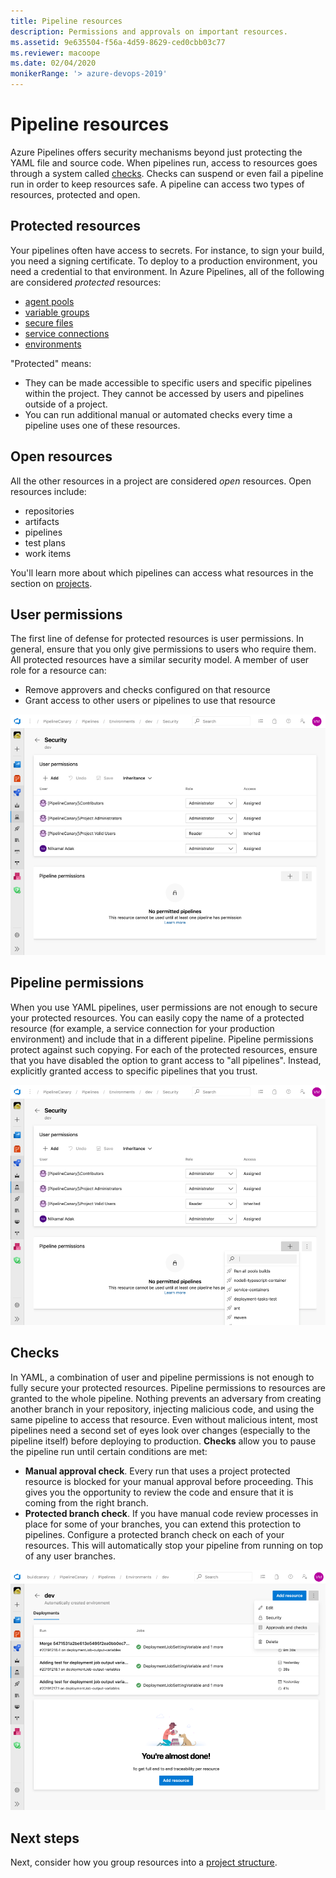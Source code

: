 ```yaml
---
title: Pipeline resources
description: Permissions and approvals on important resources.
ms.assetid: 9e635504-f56a-4d59-8629-ced0cbb03c77
ms.reviewer: macoope
ms.date: 02/04/2020
monikerRange: '> azure-devops-2019'
---
```


# Pipeline resources

Azure Pipelines offers security mechanisms beyond just protecting the YAML file and source code.
When pipelines run, access to resources goes through a system called [checks](../process/approvals.md).
Checks can suspend or even fail a pipeline run in order to keep resources safe.
A pipeline can access two types of resources, protected and open.

## Protected resources

Your pipelines often have access to secrets.
For instance, to sign your build, you need a signing certificate.
To deploy to a production environment, you need a credential to that environment.
In Azure Pipelines, all of the following are considered *protected* resources:
- [agent pools](../agents/agents.md)
- [variable groups](../library/variable-groups.md)
- [secure files](../library/secure-files.md)
- [service connections](../library/service-endpoints.md)
- [environments](../process/environments.md)

"Protected" means:
- They can be made accessible to specific users and specific pipelines within the project.
They cannot be accessed by users and pipelines outside of a project.
- You can run additional manual or automated checks every time a pipeline uses one of these resources.

## Open resources

All the other resources in a project are considered *open* resources.
Open resources include:
- repositories
- artifacts
- pipelines
- test plans
- work items

You'll learn more about which pipelines can access what resources in the section on [projects](projects.md).

## User permissions

The first line of defense for protected resources is user permissions.
In general, ensure that you only give permissions to users who require them.
All protected resources have a similar security model.
A member of user role for a resource can:
- Remove approvers and checks configured on that resource
- Grant access to other users or pipelines to use that resource

![Screenshot of user permissions on pipelines](media/user-permissions.png)

## Pipeline permissions

When you use YAML pipelines, user permissions are not enough to secure your protected resources.
You can easily copy the name of a protected resource (for example, a service connection for your production environment) and include that in a different pipeline.
Pipeline permissions protect against such copying.
For each of the protected resources, ensure that you have disabled the option to grant access to "all pipelines".
Instead, explicitly granted access to specific pipelines that you trust.

![Screenshot of pipeline permissions](media/pipeline-permissions.png)

## Checks

In YAML, a combination of user and pipeline permissions is not enough to fully secure your protected resources.
Pipeline permissions to resources are granted to the whole pipeline.
Nothing prevents an adversary from creating another branch in your repository, injecting malicious code, and using the same pipeline to access that resource.
Even without malicious intent, most pipelines need a second set of eyes look over changes (especially to the pipeline itself) before deploying to production.
**Checks** allow you to pause the pipeline run until certain conditions are met:
- **Manual approval check**.
Every run that uses a project protected resource is blocked for your manual approval before proceeding.
This gives you the opportunity to review the code and ensure that it is coming from the right branch.
- **Protected branch check**.
If you have manual code review processes in place for some of your branches, you can extend this protection to pipelines.
Configure a protected branch check on each of your resources.
This will automatically stop your pipeline from running on top of any user branches.
<!-- coming Q1 CY20
- **Azure function check**.
If you have some other logic to decide whether a run should be allowed to proceed, create an Azure function with your custom logic and configure that function to be a check on your protected resource.
For instance, your logic could ensure that the code has been reviewed by a certain number of reviewers, that it has been tested on a certain other environment, and that all the tests have passed.
-->

![Screenshot of configuring checks](media/configure-checks.png)

## Next steps

Next, consider how you group resources into a [project structure](projects.md).
